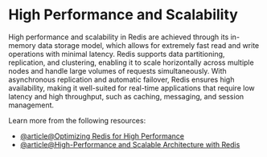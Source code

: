 # High Performance and Scalability

High performance and scalability in Redis are achieved through its in-memory data storage model, which allows for extremely fast read and write operations with minimal latency. Redis supports data partitioning, replication, and clustering, enabling it to scale horizontally across multiple nodes and handle large volumes of requests simultaneously. With asynchronous replication and automatic failover, Redis ensures high availability, making it well-suited for real-time applications that require low latency and high throughput, such as caching, messaging, and session management.

Learn more from the following resources:

- [@article@Optimizing Redis for High Performance](https://loadforge.com/guides/optimizing-redis-for-high-performance-essential-configuration-tweaks)
- [@article@High-Performance and Scalable Architecture with Redis](https://medium.com/@emreemenekse/high-performance-and-scalable-architecture-with-redis-and-net-core-abde36074d26)
